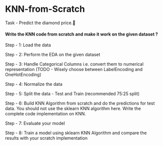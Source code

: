 # KNN-from-Scratch


Task - Predict the diamond price.💎

#### Write the KNN code from scratch and make it work on the given dataset ?

Step - 1: Load the data

Step - 2: Perform the EDA on the given dataset

Step - 3: Handle Categorical Columns i.e. convert them to numerical representation (TODO - Wisely choose between LabelEncoding and OneHotEncoding)

Step - 4: Normalize the data

Step - 5: Split the data - Test and Train (recommended 75:25 split)

Step - 6: Build KNN Algorithm from scratch and do the predictions for test data. You should not use the sklearn KNN algorithm here. Write the complete code implementation on KNN.

Step - 7: Evaluate your model

Step - 8: Train a model using sklearn KNN Algorithm and compare the results with your scratch implementation

